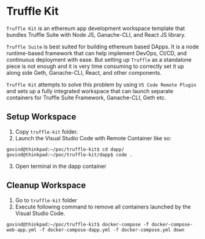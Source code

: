 # Truffle Kit

`Truffle Kit` is an ethereum app development workspace template that bundles Truffle Suite with Node JS, Ganache-CLI, and React JS library.

`Truffle Suite` is best suited for building ethereum based DApps. It is a node runtime-based framework that can help implement DevOps, CI/CD, and continuous deployment with ease. But setting up `Truffle` as a standalone piece is not enough and it is very time consuming to correctly set it up along side Geth, Ganache-CLI, React, and other components.

`Truffle Kit` attempts to solve this problem by using `VS Code Remote Plugin` and sets up a fully integrated workspace that can launch separate containers for Truffle Suite Framework, Ganache-CLI, Geth etc.

## Setup Workspace

1. Copy `truffle-kit` folder.
2. Launch the Visual Studio Code with Remote Container like so:

```
govind@thinkpad:~/poc/truffle-kit$ cd dapp/
govind@thinkpad:~/poc/truffle-kit/dapp$ code .
```

3. Open terminal in the dapp container

## Cleanup Workspace

1. Go to `truffle-kit` folder
2. Execute following command to remove all containers launched by the Visual Studio Code.

```
govind@thinkpad:~/poc/truffle-kit$ docker-compose -f docker-compose-web-app.yml -f docker-compose-dapp.yml -f docker-compose.yml down

```

